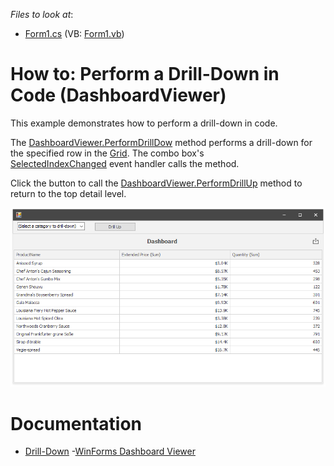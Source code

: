 <!-- default file list -->
*Files to look at*:

* [Form1.cs](./CS/Dashboard_PerformDrillDown/Form1.cs) (VB: [Form1.vb](./VB/Dashboard_PerformDrillDown/Form1.vb))
<!-- default file list end -->
# How to: Perform a Drill-Down in Code (DashboardViewer)


This example demonstrates how to perform a drill-down in code.

The [DashboardViewer.PerformDrillDow](https://docs.devexpress.com/Dashboard/devexpress.dashboardwin.dashboardviewer.performdrilldown.overloads) method performs a drill-down for the specified row in the [Grid](https://docs.devexpress.com/Dashboard/15150). The combo box's [SelectedIndexChanged](https://docs.microsoft.com/en-us/dotnet/api/system.windows.forms.combobox.selectedindexchanged) event handler calls the method. 

Click the button to call the [DashboardViewer.PerformDrillUp](https://docs.devexpress.com/Dashboard/DevExpress.DashboardWin.DashboardViewer.PerformDrillUp(System.String))  method to return to the top detail level.

![](/images/screenshot.png)

# Documentation 

- [Drill-Down](https://docs.devexpress.com/Dashboard/116913)
-[WinForms Dashboard Viewer](https://docs.devexpress.com/Dashboard/117122)
